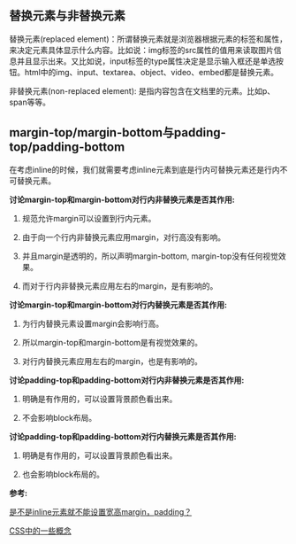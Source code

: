 ## 替换元素与非替换元素

替换元素(replaced element)：所谓替换元素就是浏览器根据元素的标签和属性，来决定元素具体显示什么内容。比如说：img标签的src属性的值用来读取图片信息并且显示出来。又比如说，input标签的type属性决定是显示输入框还是单选按钮。html中的img、input、textarea、object、video、embed都是替换元素。

非替换元素(non-replaced element): 是指内容包含在文档里的元素。比如p、span等等。

## margin-top/margin-bottom与padding-top/padding-bottom

在考虑inline的时候，我们就需要考虑inline元素到底是行内可替换元素还是行内不可替换元素。


**讨论margin-top和margin-bottom对行内非替换元素是否其作用:**

1. 规范允许margin可以设置到行内元素。

2. 由于向一个行内非替换元素应用margin，对行高没有影响。

3. 并且margin是透明的，所以声明margin-bottom, margin-top没有任何视觉效果。

4. 而对于行内非替换元素应用左右的margin，是有影响的。


**讨论margin-top和margin-bottom对行内替换元素是否其作用:**

1. 为行内替换元素设置margin会影响行高。

2. 所以margin-top和margin-bottom是有视觉效果的。

3. 对行内替换元素应用左右的margin，也是有影响的。


**讨论padding-top和padding-bottom对行内非替换元素是否其作用:**

1. 明确是有作用的，可以设置背景颜色看出来。

2. 不会影响block布局。


**讨论padding-top和padding-bottom对行内替换元素是否其作用:**

1. 明确是有作用的，可以设置背景颜色看出来。

2. 也会影响block布局的。


**参考:**

[是不是inline元素就不能设置宽高margin，padding？](https://segmentfault.com/q/1010000000694623)

[CSS中的一些概念](http://www.cnblogs.com/shenfangfang/p/5667848.html)